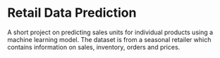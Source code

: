 # Retail Data Prediction

A short project on predicting sales units for individual products using a machine learning model. The dataset is from a seasonal retailer which contains information on sales, inventory, orders and prices.
